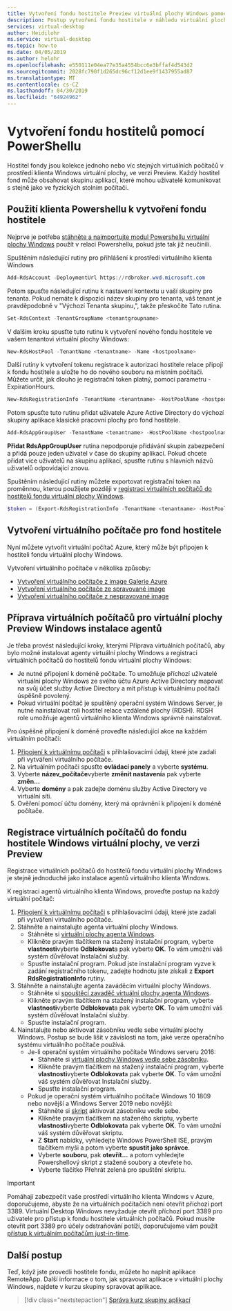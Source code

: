 ```yaml
---
title: Vytvoření fondu hostitele Preview virtuální plochy Windows pomocí prostředí PowerShell – Azure
description: Postup vytvoření fondu hostitele v náhledu virtuální plochy Windows pomocí rutin prostředí PowerShell.
services: virtual-desktop
author: Heidilohr
ms.service: virtual-desktop
ms.topic: how-to
ms.date: 04/05/2019
ms.author: helohr
ms.openlocfilehash: e550111e04ea77e35a4554bcc6e3bffaf4d543d2
ms.sourcegitcommit: 2028fc790f1d265dc96cf12d1ee9f1437955ad87
ms.translationtype: MT
ms.contentlocale: cs-CZ
ms.lasthandoff: 04/30/2019
ms.locfileid: "64924962"
---
```

# <a name="create-a-host-pool-with-powershell"></a>Vytvoření fondu hostitelů pomocí PowerShellu

Hostitel fondy jsou kolekce jednoho nebo víc stejných virtuálních počítačů v prostředí klienta Windows virtuální plochy, ve verzi Preview. Každý hostitel fond může obsahovat skupinu aplikací, které mohou uživatelé komunikovat s stejně jako ve fyzických stolním počítači.

## <a name="use-your-powershell-client-to-create-a-host-pool"></a>Použití klienta Powershellu k vytvoření fondu hostitele

Nejprve je potřeba [stáhněte a naimportujte modul Powershellu virtuální plochy Windows](https://docs.microsoft.com/powershell/windows-virtual-desktop/overview) použít v relaci Powershellu, pokud jste tak již neučinili.

Spuštěním následující rutiny pro přihlášení k prostředí virtuálního klienta Windows

```powershell
Add-RdsAccount -DeploymentUrl https://rdbroker.wvd.microsoft.com
```

Potom spusťte následující rutinu k nastavení kontextu u vaší skupiny pro tenanta. Pokud nemáte k dispozici název skupiny pro tenanta, váš tenant je pravděpodobně v "Výchozí Tenanta skupinu,", takže přeskočíte Tato rutina.

```powershell
Set-RdsContext -TenantGroupName <tenantgroupname>
```

V dalším kroku spusťte tuto rutinu k vytvoření nového fondu hostitele ve vašem tenantovi virtuální plochy Windows:

```powershell
New-RdsHostPool -TenantName <tenantname> -Name <hostpoolname>
```

Další rutiny k vytvoření tokenu registrace k autorizaci hostitele relace připojí k fondu hostitele a uložte ho do nového souboru na místním počítači. Můžete určit, jak dlouho je registrační token platný, pomocí parametru - ExpirationHours.

```powershell
New-RdsRegistrationInfo -TenantName <tenantname> -HostPoolName <hostpoolname> -ExpirationHours <number of hours> | Select-Object -ExpandProperty Token > <PathToRegFile>
```

Potom spusťte tuto rutinu přidat uživatele Azure Active Directory do výchozí skupiny aplikace klasické pracovní plochy pro fond hostitele.

```powershell
Add-RdsAppGroupUser -TenantName <tenantname> -HostPoolName <hostpoolname> -AppGroupName "Desktop Application Group" -UserPrincipalName <userupn>
```

**Přidat RdsAppGroupUser** rutina nepodporuje přidávání skupin zabezpečení a přidá pouze jeden uživatel v čase do skupiny aplikací. Pokud chcete přidat více uživatelů na skupinu aplikací, spusťte rutinu s hlavních názvů uživatelů odpovídající znovu.

Spuštěním následující rutiny můžete exportovat registrační token na proměnnou, kterou použijete později v [registraci virtuálních počítačů do hostitelů fondu virtuální plochy Windows](#register-the-virtual-machines-to-the-windows-virtual-desktop-preview-host-pool).

```powershell
$token = (Export-RdsRegistrationInfo -TenantName <tenantname> -HostPoolName <hostpoolname>).Token
```

## <a name="create-virtual-machines-for-the-host-pool"></a>Vytvoření virtuálního počítače pro fond hostitele

Nyní můžete vytvořit virtuální počítač Azure, který může být připojen k hostiteli fondu virtuální plochy Windows.

Vytvoření virtuálního počítače v několika způsoby:

- [Vytvoření virtuálního počítače z image Galerie Azure](https://docs.microsoft.com/azure/virtual-machines/windows/quick-create-portal#create-virtual-machine)
- [Vytvoření virtuálního počítače ze spravované image](https://docs.microsoft.com/azure/virtual-machines/windows/create-vm-generalized-managed)
- [Vytvoření virtuálního počítače z nespravované image](https://github.com/Azure/azure-quickstart-templates/tree/master/101-vm-from-user-image)

## <a name="prepare-the-virtual-machines-for-windows-virtual-desktop-preview-agent-installations"></a>Příprava virtuálních počítačů pro virtuální plochy Preview Windows instalace agentů

Je třeba provést následující kroky, kterými Příprava virtuálních počítačů, aby bylo možné instalovat agenty virtuální plochy Windows a registraci virtuálních počítačů do hostitelů fondu virtuální plochy Windows:

- Je nutné připojení k doméně počítače. To umožňuje příchozí uživatelé virtuální plochy Windows ze svého účtu Azure Active Directory mapovat na svůj účet služby Active Directory a mít přístup k virtuálnímu počítači úspěšně povolený.
- Pokud virtuální počítač je spuštěný operační systém Windows Server, je nutné nainstalovat roli hostitel relace vzdálené plochy (RDSH). RDSH role umožňuje agentů virtuálního klienta Windows správně nainstalovat.

Pro úspěšné připojení k doméně proveďte následující akce na každém virtuálním počítači:

1. [Připojení k virtuálnímu počítači](https://docs.microsoft.com/azure/virtual-machines/windows/quick-create-portal#connect-to-virtual-machine) s přihlašovacími údaji, které jste zadali při vytváření virtuálního počítače.
2. Na virtuálním počítači spusťte **ovládací panely** a vyberte **systému**.
3. Vyberte **název_počítače**vyberte **změnit nastavení**a pak vyberte **změn...**
4. Vyberte **domény** a pak zadejte doménu služby Active Directory ve virtuální síti.
5. Ověření pomocí účtu domény, který má oprávnění k připojení k doméně počítače.

## <a name="register-the-virtual-machines-to-the-windows-virtual-desktop-preview-host-pool"></a>Registrace virtuálních počítačů do fondu hostitele Windows virtuální plochy, ve verzi Preview

Registrace virtuálních počítačů do hostitelů fondu virtuální plochy Windows je stejně jednoduché jako instalace agentů virtuálního klienta Windows.

K registraci agentů virtuálního klienta Windows, proveďte postup na každý virtuální počítač:

1. [Připojení k virtuálnímu počítači](https://docs.microsoft.com/azure/virtual-machines/windows/quick-create-portal#connect-to-virtual-machine) s přihlašovacími údaji, které jste zadali při vytváření virtuálního počítače.
2. Stáhněte a nainstalujte agenta virtuální plochy Windows.
   - Stáhněte si [virtuální plochy agenta Windows](https://query.prod.cms.rt.microsoft.com/cms/api/am/binary/RWrmXv).
   - Klikněte pravým tlačítkem na stažený instalační program, vyberte **vlastnosti**vyberte **Odblokovat**a pak vyberte **OK**. To vám umožní váš systém důvěřovat Instalační služby.
   - Spusťte instalační program. Pokud jste instalační program vyzve k zadání registračního tokenu, zadejte hodnotu jste získali z **Export RdsRegistrationInfo** rutiny.
3. Stáhněte a nainstalujte agenta zaváděcím virtuální plochy Windows.
   - Stáhněte si [spouštěcí zavaděč virtuální plochy agenta Windows](https://query.prod.cms.rt.microsoft.com/cms/api/am/binary/RWrxrH).
   - Klikněte pravým tlačítkem na stažený instalační program, vyberte **vlastnosti**vyberte **Odblokovat**a pak vyberte **OK**. To vám umožní váš systém důvěřovat Instalační služby.
   - Spusťte instalační program.
4. Nainstalujte nebo aktivovat zásobníku vedle sebe virtuální plochy Windows. Postup se bude lišit v závislosti na tom, jaké verze operačního systému virtuálního počítače používá.
   - Je-li operační systém virtuálního počítače Windows serveru 2016:
     - Stáhněte si [virtuální plochy Windows vedle sebe zásobníku](https://go.microsoft.com/fwlink/?linkid=2084270).
     - Klikněte pravým tlačítkem na stažený instalační program, vyberte **vlastnosti**vyberte **Odblokovat**a pak vyberte **OK**. To vám umožní váš systém důvěřovat Instalační služby.
     - Spusťte instalační program.
   - Pokud je operační systém virtuálního počítače Windows 10 1809 nebo novější a Windows Server 2019 nebo novější:
     - Stáhněte si [skript](https://go.microsoft.com/fwlink/?linkid=2084268) aktivovat zásobníku vedle sebe.
     - Klikněte pravým tlačítkem na staženého skriptu, vyberte **vlastnosti**vyberte **Odblokovat**a pak vyberte **OK**. To vám umožní váš systém důvěřovat skriptu.
     - Z **Start** nabídky, vyhledejte Windows PowerShell ISE, pravým tlačítkem myši a potom vyberte **spustit jako správce**.
     - Vyberte **souboru**, pak **otevřít...** a potom vyhledejte Powershellový skript z stažené soubory a otevřete ho.
     - Vyberte tlačítko Přehrát zelená pro spuštění skriptu.

>[!IMPORTANT]
>Pomáhají zabezpečit vaše prostředí virtuálního klienta Windows v Azure, doporučujeme, abyste že na virtuálních počítačích není otevřít příchozí port 3389. Virtuální Desktop Windows nevyžaduje otevřít příchozí port 3389 pro uživatele pro přístup k fondu hostitele virtuálních počítačů. Pokud musíte otevřít port 3389 pro účely odstraňování potíží, doporučujeme vám použít [přístup k virtuálním počítačům just-in-time](https://docs.microsoft.com/azure/security-center/security-center-just-in-time).

## <a name="next-steps"></a>Další postup

Teď, když jste provedli hostitele fondu, můžete ho naplnit aplikace RemoteApp. Další informace o tom, jak spravovat aplikace v virtuální plochy Windows, najdete v kurzu skupiny spravovat aplikace.

> [!div class="nextstepaction"]
> [Správa kurz skupiny aplikací](./manage-app-groups.md)
